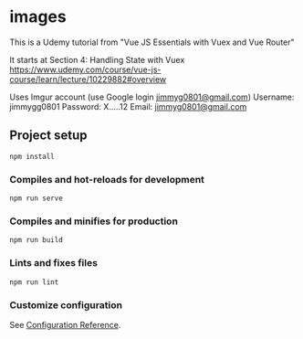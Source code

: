 # images
This is a Udemy tutorial from "Vue JS Essentials with Vuex and Vue Router"

It starts at Section 4: Handling State with Vuex
https://www.udemy.com/course/vue-js-course/learn/lecture/10229882#overview

Uses Imgur account (use Google login jimmyg0801@gmail.com)
Username: jimmygg0801
Password: X.....12
Email: jimmyg0801@gmail.com

## Project setup
```
npm install
```

### Compiles and hot-reloads for development
```
npm run serve
```

### Compiles and minifies for production
```
npm run build
```

### Lints and fixes files
```
npm run lint
```

### Customize configuration
See [Configuration Reference](https://cli.vuejs.org/config/).
